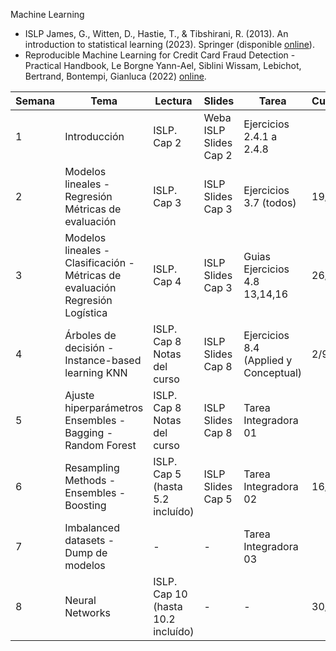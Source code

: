 Machine Learning
- ISLP James, G., Witten, D., Hastie, T., & Tibshirani, R. (2013). An introduction to statistical learning (2023). Springer (disponible [online](https://www.statlearning.com/)). 
- Reproducible Machine Learning for Credit Card Fraud Detection - Practical Handbook,
Le Borgne Yann-Ael, Siblini Wissam, Lebichot, Bertrand, Bontempi, Gianluca (2022) [online](https://github.com/Fraud-Detection-Handbook/fraud-detection-handbook).

| Semana |Tema | Lectura | Slides | Tarea | Cuestionario |
|----------|---|-------|----------|-----|--|
| 1  | Introducción  |ISLP. Cap 2  | Weba <br/> ISLP Slides Cap 2  | Ejercicios 2.4.1 a 2.4.8| |
| 2  | Modelos lineales - Regresión <br/>Métricas de evaluación|ISLP. Cap 3 | ISLP Slides Cap 3 | Ejercicios 3.7 (todos) |19/8|
| 3  | Modelos lineales - Clasificación - <br/>Métricas de evaluación Regresión Logística |ISLP. Cap 4 | ISLP Slides Cap 3 | Guias <br/> Ejercicios 4.8 13,14,16 |26/8|
| 4  | Árboles de decisión - Instance-based learning KNN |ISLP. Cap 8 <br/> Notas del curso| ISLP Slides Cap 8 | Ejercicios 8.4 (Applied y Conceptual) | 2/9 |
| 5  | Ajuste hiperparámetros <br/>Ensembles - Bagging - Random Forest<br/>  |ISLP. Cap 8 <br/> Notas del curso| ISLP Slides Cap 8 | Tarea Integradora 01||
| 6  | Resampling Methods - Ensembles - Boosting|ISLP. Cap 5 (hasta 5.2 incluído) | ISLP Slides Cap 5 | Tarea Integradora 02 |16/9|
| 7  | Imbalanced datasets - Dump de modelos |- | - | Tarea Integradora 03 ||
| 8  | Neural Networks |ISLP. Cap 10  (hasta 10.2 incluído)| - | - | 30/9 |
